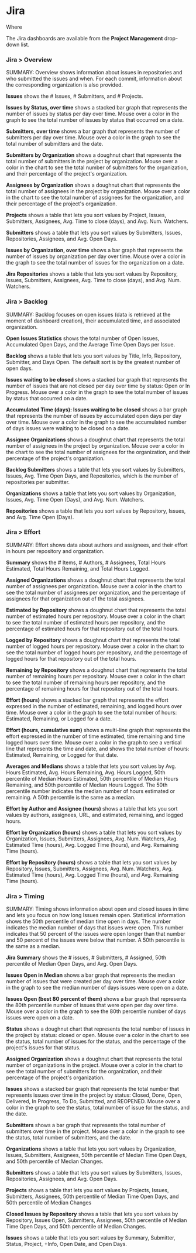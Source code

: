 # Jira

Where

The Jira dashboards are available from the **Project Management** drop-down list.

### Jira &gt; Overview

SUMMARY: Overview shows information about issues in repositories and who submitted the issues and when. For each commit, information about the corresponding organization is also provided.

**Issues** shows the \# Issues, \# Submitters, and \# Projects.

**Issues by Status, over time** shows a stacked bar graph that represents the number of issues by status per day over time. Mouse over a color in the graph to see the total number of issues by status that occurred on a date.

**Submitters, over time** shows a bar graph that represents the number of submitters per day over time. Mouse over a color in the graph to see the total number of submitters and the date.

**Submitters by Organization** shows a doughnut chart that represents the total number of submitters in the project by organization. Mouse over a color in the chart to see the total number of submitters for the organization, and their percentage of the project's organization.

**Assignees by Organization** shows a doughnut chart that represents the total number of assignees in the project by organization. Mouse over a color in the chart to see the total number of assignees for the organization, and their percentage of the project's organization.

**Projects** shows a table that lets you sort values by Project, Issues, Submitters, Assignees, Avg. Time to close \(days\), and Avg. Num. Watchers.

**Submitters** shows a table that lets you sort values by Submitters, Issues, Repositories, Assignees, and Avg. Open Days.

**Issues by Organization, over time** shows a bar graph that represents the number of issues by organization per day over time. Mouse over a color in the graph to see the total number of issues for the organization on a date.

**Jira Repositories** shows a table that lets you sort values by Repository, Issues, Submitters, Assignees, Avg. Time to close \(days\), and Avg. Num. Watchers.

### Jira &gt; Backlog

SUMMARY: Backlog focuses on open issues \(data is retrieved at the moment of dashboard creation\), their accumulated time, and associated organization.

**Open Issues Statistics** shows the total number of Open Issues, Accumulated Open Days, and the Average Time Open Days per Issue.

**Backlog** shows a table that lets you sort values by Title, Info, Repository, Submitter, and Days Open. The default sort is by the greatest number of open days.

**Issues waiting to be closed** shows a stacked bar graph that represents the number of issues that are not closed per day over time by status: Open or In Progress. Mouse over a color in the graph to see the total number of issues by status that occurred on a date.

**Accumulated Time \(days\): Issues waiting to be closed** shows a bar graph that represents the number of issues by accumulated open days per day over time. Mouse over a color in the graph to see the accumulated number of days issues were waiting to be closed on a date.

**Assignee Organizations** shows a doughnut chart that represents the total number of assignees in the project by organization. Mouse over a color in the chart to see the total number of assignees for the organization, and their percentage of the project's organization.

**Backlog Submitters** shows a table that lets you sort values by Submitters, Issues, Avg. Time Open Days, and Repositories, which is the number of repositories per submitter.

**Organizations** shows a table that lets you sort values by Organization, Issues, Avg. Time Open \(Days\), and Avg. Num. Watchers.

**Repositories** shows a table that lets you sort values by Repository, Issues, and Avg. Time Open \(Days\).

### Jira &gt; Effort

SUMMARY: Effort shows data about authors and assignees, and their effort in hours per repository and organization.

**Summary** shows the \# Items, \# Authors, \# Assignees, Total Hours Estimated, Total Hours Remaining, and Total Hours Logged.

**Assigned Organizations** shows a doughnut chart that represents the total number of assignees per organization. Mouse over a color in the chart to see the total number of assignees per organization, and the percentage of assignees for that organization out of the total assignees.

**Estimated by Repository** shows a doughnut chart that represents the total number of estimated hours per repository. Mouse over a color in the chart to see the total number of estimated hours per repository, and the percentage of estimated hours for that repository out of the total hours.

**Logged by Repository** shows a doughnut chart that represents the total number of logged hours per repository. Mouse over a color in the chart to see the total number of logged hours per repository, and the percentage of logged hours for that repository out of the total hours.

**Remaining by Repository** shows a doughnut chart that represents the total number of remaining hours per repository. Mouse over a color in the chart to see the total number of remaining hours per repository, and the percentage of remaining hours for that repository out of the total hours.

**Effort \(hours\)** shows a stacked bar graph that represents the effort expressed in the number of estimated, remaining, and logged hours over time. Mouse over a color in the graph to see the total number of hours: Estimated, Remaining, or Logged for a date.

**Effort \(hours, cumulative sum\)** shows a multi-line graph that represents the effort expressed in the number of time estimated, time remaining and time logged hours over time. Mouse over a color in the graph to see a vertical line that represents the time and date, and shows the total number of hours: Estimated, Remaining, or Logged for that date.

**Averages and Medians** shows a table that lets you sort values by Avg. Hours Estimated, Avg. Hours Remaining, Avg. Hours Logged, 50th percentile of Median Hours Estimated, 50th percentile of Median Hours Remaining, and 50th percentile of Median Hours Logged. The 50th percentile number indicates the median number of hours estimated or remaining. A 50th percentile is the same as a median.

**Effort by Author and Assignee \(hours\)** shows a table that lets you sort values by authors, assignees, URL, and estimated, remaining, and logged hours.

**Effort by Organization \(hours\)** shows a table that lets you sort values by Organization, Issues, Submitters, Assignees, Avg. Num. Watchers, Avg. Estimated Time \(hours\), Avg. Logged Time \(hours\), and Avg. Remaining Time \(hours\).

**Effort by Repository \(hours\)** shows a table that lets you sort values by Repository, Issues, Submitters, Assignees, Avg. Num. Watchers, Avg. Estimated Time \(hours\), Avg. Logged Time \(hours\), and Avg. Remaining Time \(hours\).

### Jira &gt; Timing

SUMMARY: Timing shows information about open and closed issues in time and lets you focus on how long Issues remain open. Statistical information shows the 50th percentile of median time open in days. The number indicates the median number of days that issues were open. This number indicates that 50 percent of the issues were open longer than that number and 50 percent of the issues were below that number. A 50th percentile is the same as a median.

**Jira Summary** shows the \# issues, \# Submitters, \# Assigned, 50th percentile of Median Open Days, and Avg. Open Days.

**Issues Open in Median** shows a bar graph that represents the median number of issues that were created per day over time. Mouse over a color in the graph to see the median number of days issues were open on a date.

**Issues Open \(best 80 percent of them\)** shows a bar graph that represents the 80th percentile number of issues that were open per day over time. Mouse over a color in the graph to see the 80th percentile number of days issues were open on a date.

**Status** shows a doughnut chart that represents the total number of issues in the project by status: closed or open. Mouse over a color in the chart to see the status, total number of issues for the status, and the percentage of the project's issues for that status.

**Assigned Organization** shows a doughnut chart that represents the total number of organizations in the project. Mouse over a color in the chart to see the total number of submitters for the organization, and their percentage of the project's organization.

**Issues** shows a stacked bar graph that represents the total number that represents issues over time in the project by status: Closed, Done, Open, Delivered, In Progress, To Do, Submitted, and REOPENED. Mouse over a color in the graph to see the status, total number of issue for the status, and the date.

**Submitters** shows a bar graph that represents the total number of submitters over time in the project. Mouse over a color in the graph to see the status, total number of submitters, and the date.

**Organizations** shows a table that lets you sort values by Organization, Issues, Submitters, Assignees, 50th percentile of Median Time Open Days, and 50th percentile of Median Changes.

**Submitters** shows a table that lets you sort values by Submitters, Issues, Repositories, Assignees, and Avg. Open Days.

**Projects** shows a table that lets you sort values by Projects, Issues, Submitters,  Assignees, 50th percentile of Median Time Open Days, and 50th percentile of Median Changes

**Closed Issues by Repository** shows a table that lets you sort values by Repository, Issues Open, Submitters, Assignees, 50th percentile of Median Time Open Days, and 50th percentile of Median Changes.

**Issues** shows a table that lets you sort values by Summary, Submitter, Status, Project, +Info, Open Date, and Open Days.

